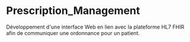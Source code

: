 # Prescription_Management
Développement d'une interface Web en lien avec la plateforme HL7 FHIR afin de communiquer une ordonnance pour un patient.
